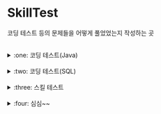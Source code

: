 # SkillTest
코딩 테스트 등의 문제들을 어떻게 풀었었는지 작성하는 곳

<br>

<details>
<summary>:one: 코딩 테스트(Java)</summary>
<div markdown="1">       

- [숫자 문자열과 영단어](https://github.com/Runu09/SkillTest/blob/main/programmers/Test1.java)

- [나이 출력](https://github.com/Runu09/SkillTest/blob/main/programmers/Test2.java)

- [각도기](https://github.com/Runu09/SkillTest/blob/main/programmers/Test3.java)

- [백준 10807번 (개수 세기)](https://github.com/Runu09/SkillTest/blob/main/Baekjoon/Test_1.java)

- [백준 2506번 (점수계산)](https://github.com/Runu09/SkillTest/blob/main/Baekjoon/Test_2.java)

- [백준 2566번 (최댓값)](https://github.com/Runu09/SkillTest/blob/main/Baekjoon/Test_3.java)

- [백준 10818번 (최소, 최대)](https://github.com/Runu09/SkillTest/blob/main/Baekjoon/Test_4.java)

</div>
</details>

<br>

<details>
<summary>:two: 코딩 테스트(SQL)</summary>
<div markdown="1">       
  
- [조건별로 분류하여 주문상태 출력하기(Oracle)](https://github.com/Runu09/SkillTest/blob/main/programmers/TestSQL1.sql)

- [서울에 위치한 식당 목록 출력하기(MYSQL)](https://github.com/Runu09/SkillTest/blob/main/programmers/TestSQL2.sql)

- [오랜 기간 보호한 동물(2)(Oracle)](https://github.com/Runu09/SkillTest/blob/main/programmers/TestSQL3.sql)

- [주문량이 많은 아이스크림들 조회하기(Oracle)](https://github.com/Runu09/SkillTest/blob/main/programmers/TestSQL4.sql)

- [있었는데요 없었습니다(Oracle)](https://github.com/Runu09/SkillTest/blob/main/programmers/TestSQL5.sql)

- [보호소에서 중성화한 동물(Oracle)](https://github.com/Runu09/SkillTest/blob/main/programmers/TestSQL6.sql)

- [오랜 기간 보호한 동물(1)(Oracle)](https://github.com/Runu09/SkillTest/blob/main/programmers/TestSQL7.sql)

- [취소되지 않은 진료 예약 조회하기(Oracle)](https://github.com/Runu09/SkillTest/blob/main/programmers/TestSQL8.sql)

- [오프라인/온라인 판매 데이터 통합하기(Oracle)](https://github.com/Runu09/SkillTest/blob/main/programmers/TestSQL9.sql)

- [카테고리 별 상품 개수 구하기(Oracle)](https://github.com/Runu09/SkillTest/blob/main/programmers/TestSQL10.sql)

</div>
</details>

<br>

<details>
<summary>:three: 스킬 테스트</summary>
<div markdown="1">       

- [자연수 뒤집어 배열로 만들기](https://github.com/Runu09/SkillTest/blob/main/programmers/Skill1.java)

- [가장 큰 수](https://github.com/Runu09/SkillTest/blob/main/programmers/Skill2.java)

</div>
</details>

<br>

<details>
<summary>:four: 심심~~</summary>
<div markdown="1">       

- [거스름돈 구하기](https://github.com/Runu09/SkillTest/blob/main/Runu/Runu1.java)

- [두 수 사이의 숫자들의 합 계산](https://github.com/Runu09/SkillTest/blob/main/Runu/Runu2.java)

- [입력 받은 문자에서 소문자 ‘a’의 개수 구하기](https://github.com/Runu09/SkillTest/blob/main/Runu/Runu3.java)

- [배우 이름으로 영화 찾기](https://github.com/Runu09/SkillTest/blob/main/Runu/Runu4.java)

- [정수 입력](https://github.com/Runu09/SkillTest/blob/main/Runu/Runu5.java)
  
- [빵 만들기](https://github.com/Runu09/SkillTest/blob/main/Runu/Runu6.java)

</div>
</details>
